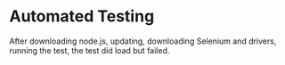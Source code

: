 # Automated Testing

After downloading node.js, updating, downloading Selenium and drivers, running the test, the test did load but failed.
